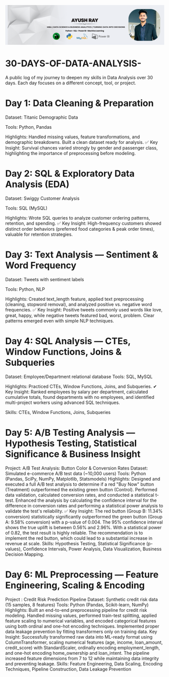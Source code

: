 <!-- Banner Section -->
<p align="center">
  <img src="https://github.com/AyusRay/30-DAYS-OF-DATA-ANALYSIS-/blob/main/Banner%20.png" alt="30 Days of Data Analysis Banner" width="800"/>
</p>





# 30-DAYS-OF-DATA-ANALYSIS-
A public log of my journey to deepen my skills in Data Analysis over 30 days. Each day focuses on a different concept, tool, or project.



# Day 1: Data Cleaning & Preparation

Dataset: Titanic Demographic Data

Tools: Python, Pandas

Highlights: Handled missing values, feature transformations, and demographic breakdowns. Built a clean dataset ready for analysis.
✅ Key Insight: Survival chances varied strongly by gender and passenger class, highlighting the importance of preprocessing before modeling.


# Day 2: SQL & Exploratory Data Analysis (EDA)

Dataset: Swiggy Customer Analysis

Tools: SQL (MySQL)

Highlights: Wrote SQL queries to analyze customer ordering patterns, retention, and spending.
✅ Key Insight: High-frequency customers showed distinct order behaviors (preferred food categories & peak order times), valuable for retention strategies.


# Day 3: Text Analysis — Sentiment & Word Frequency

Dataset: Tweets with sentiment labels

Tools: Python, NLP

Highlights: Created text_length feature, applied text preprocessing (cleaning, stopword removal), and analyzed positive vs. negative word frequencies.
✅ Key Insight: Positive tweets commonly used words like love, great, happy, while negative tweets featured bad, worst, problem. Clear patterns emerged even with simple NLP techniques.

# Day 4: SQL Analysis — CTEs, Window Functions, Joins & Subqueries

Dataset: Employee/Department relational database
Tools: SQL, MySQL

Highlights: Practiced CTEs, Window Functions, Joins, and Subqueries. ✔ Key Insight: Ranked employees by salary per department, calculated cumulative totals, found departments with no employees, and identified multi-project workers using advanced SQL techniques.

Skills: CTEs, Window Functions, Joins, Subqueries


# Day 5: A/B Testing Analysis — Hypothesis Testing, Statistical Significance & Business Insight
Project: A/B Test Analysis: Button Color & Conversion Rates
Dataset: Simulated e-commerce A/B test data (~10,000 users)
Tools: Python (Pandas, SciPy, NumPy, Matplotlib, Statsmodels)
Highlights:
Designed and executed a full A/B test analysis to determine if a red "Buy Now" button (Treatment) outperformed the existing green button (Control). Performed data validation, calculated conversion rates, and conducted a statistical t-test. Enhanced the analysis by calculating the confidence interval for the difference in conversion rates and performing a statistical power analysis to validate the test's reliability.
 ✅ Key Insight:
The red button (Group B: 11.34% conversion) statistically significantly outperformed the green button (Group A: 9.58% conversion) with a p-value of 0.004. The 95% confidence interval shows the true uplift is between 0.56% and 2.96%. With a statistical power of 0.82, the test result is highly reliable. The recommendation is to implement the red button, which could lead to a substantial increase in revenue at scale.
 Skills: Hypothesis Testing, Statistical Significance (p-values), Confidence Intervals, Power Analysis, Data Visualization, Business Decision Mapping.


 # Day 6: ML Preprocessing — Feature Engineering, Scaling & Encoding 
 Project : Credit Risk Prediction Pipeline
Dataset: Synthetic credit risk data (15 samples, 8 features)
Tools: Python (Pandas, Scikit-learn, NumPy)
Highlights: Built an end-to-end preprocessing pipeline for credit risk modeling. Handled missing values, performed train-test splitting, applied feature scaling to numerical variables, and encoded categorical features using both ordinal and one-hot encoding techniques. Implemented proper data leakage prevention by fitting transformers only on training data.
Key Insight: Successfully transformed raw data into ML-ready format using ColumnTransformer, scaling numerical features (age, income, loan_amount, credit_score) with StandardScaler, ordinally encoding employment_length, and one-hot encoding home_ownership and loan_intent. The pipeline increased feature dimensions from 7 to 12 while maintaining data integrity and preventing leakage.
Skills: Feature Engineering, Data Scaling, Encoding Techniques, Pipeline Construction, Data Leakage Prevention




